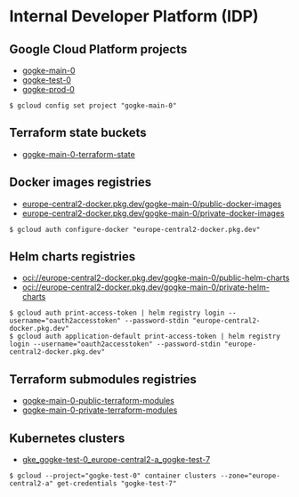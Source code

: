 # Internal Developer Platform (IDP)

## Google Cloud Platform projects

- [gogke-main-0](https://console.cloud.google.com/home/dashboard?project=gogke-main-0)
- [gogke-test-0](https://console.cloud.google.com/home/dashboard?project=gogke-test-0)
- [gogke-prod-0](https://console.cloud.google.com/home/dashboard?project=gogke-prod-0)

```
$ gcloud config set project "gogke-main-0"
```

## Terraform state buckets

- [gogke-main-0-terraform-state](https://console.cloud.google.com/storage/browser/gogke-main-0-terraform-state?project=gogke-main-0)

## Docker images registries

- [europe-central2-docker.pkg.dev/gogke-main-0/public-docker-images](https://console.cloud.google.com/artifacts/docker/gogke-main-0/europe-central2/public-docker-images?project=gogke-main-0)
- [europe-central2-docker.pkg.dev/gogke-main-0/private-docker-images](https://console.cloud.google.com/artifacts/docker/gogke-main-0/europe-central2/private-docker-images?project=gogke-main-0)

```
$ gcloud auth configure-docker "europe-central2-docker.pkg.dev"
```

## Helm charts registries

- [oci://europe-central2-docker.pkg.dev/gogke-main-0/public-helm-charts](https://console.cloud.google.com/artifacts/docker/gogke-main-0/europe-central2/public-helm-charts?project=gogke-main-0)
- [oci://europe-central2-docker.pkg.dev/gogke-main-0/private-helm-charts](https://console.cloud.google.com/artifacts/docker/gogke-main-0/europe-central2/private-helm-charts?project=gogke-main-0)

```
$ gcloud auth print-access-token | helm registry login --username="oauth2accesstoken" --password-stdin "europe-central2-docker.pkg.dev"
$ gcloud auth application-default print-access-token | helm registry login --username="oauth2accesstoken" --password-stdin "europe-central2-docker.pkg.dev"
```

## Terraform submodules registries

- [gogke-main-0-public-terraform-modules](https://console.cloud.google.com/storage/browser/gogke-main-0-public-terraform-modules?project=gogke-main-0)
- [gogke-main-0-private-terraform-modules](https://console.cloud.google.com/storage/browser/gogke-main-0-private-terraform-modules?project=gogke-main-0)

## Kubernetes clusters

- [gke_gogke-test-0_europe-central2-a_gogke-test-7](https://console.cloud.google.com/kubernetes/clusters/details/europe-central2-a/gogke-test-7/details?project=gogke-test-0)

```
$ gcloud --project="gogke-test-0" container clusters --zone="europe-central2-a" get-credentials "gogke-test-7"
```
